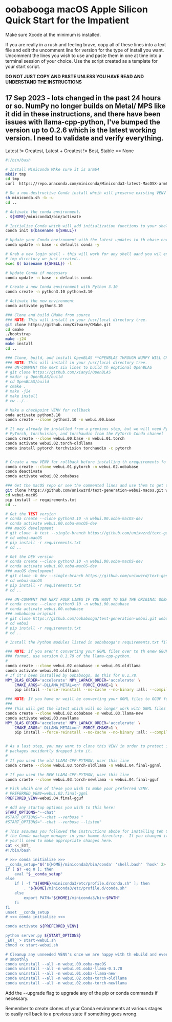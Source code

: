 # oobabooga macOS Apple Silicon Quick Start for the Impatient

Make sure Xcode at the minimum is installed.

If you are really in a rush and feeling brave, copy all of these lines into a text file and edit the uncomment line for version for the type of install you want. Uncomment the lines you wish to use and paste them in one at time into a terminal session of your choice. Use the script created as a template for your start script.

**DO NOT JUST COPY AND PASTE UNLESS YOU HAVE READ AND UNDERSTAND THE INSTRUCTIONS**

## 17 Sep 2023 - lots changed in the past 24 hours or so.  NumPy no longer builds on Metal/ MPS like it did in these instructions, and there have been issues with llama-cpp-python, I've bumped the version up to 0.2.6 which is the latest working version. I need to validate and verify everything.

Latest != Greatest, Latest + Greatest != Best, Stable == None

```bash
#!/bin/bash

# Install Miniconda MAke sure it is arm64
mkdir tmp
cd tmp
curl  https://repo.anaconda.com/miniconda/Miniconda3-latest-MacOSX-arm64.sh -o miniconda.sh

# Do a non-destructive Conda install whcih will preserve existing VENV's
sh miniconda.sh -b -u
cd ..

# Activate the conda environment.
. ${HOME}/miniconda3/bin/activate

# Initialize Conda which will add initialization functions to your shell's profile.
conda init $(basename ${SHELL})

# Update your Conda environment with the latest updates to th ebase environment
conda update -n base -c defaults conda -y

# Grab a new login shell - this will work for any shell aand you wil enter back in the
# tmp directory we just created..
exec $( basename ${SHELL}) -l

# Update Conda if necessary
conda update -n base -c defaults conda

# Create a new Conda environment with Python 3.10
conda create -n python3.10 python=3.10

# Activate the new environment
conda activate python3.10

### Clone and build CMake from source
### NOTE: This will install in your /usr/local directory tree.
git clone https://github.com/Kitware/CMake.git
cd cmake
./bootstrap
make -j24
make install
cd ..

### Clone, build, and install OpenBLAS **OPENBLAS THROUGH NUMPY WILL CHANGE SOON, NEW INFOiRMATION**
### NOTE: This will install in your /usr/local directory tree.
### UN-COMMENT the next six lines to build th eoptional OpenBLAS
# git clone https://github.com/xianyi/OpenBLAS
# mkdir -p OpenBLAS/build
# cd OpenBLAS/build
# cmake .
# make -j24
# make install
# cw ../..

# Make a checkpoint VENV for rollback
onda activate python3.10
conda create --clone python3.10 -n webui.00.base

# It may already be installed from a previous step, but we will need PyTorch re-installed.
# PyTorch, torchvision, and torchaudio from the PyTorch Conda channel
conda create --clone webui.00.base -n webui.01.torch
conda activate webui.02.torch-oldllama
conda install pytorch torchvision torchaudio -c pytorch


# Create a new VENV for rollback before installing th erequirements fo rthe webui.
conda create --clone webui.01.pytorch -n webui.02.oobabase
conda deactivate
conda activate webui.02.oobabase 

### Get the macOS repo or see the commented lines and use them to get the development or original.
git clone https://github.com/unixwzrd/text-generation-webui-macos.git webui-macOS
cd webui-macOS
pip install -r requirements.txt
cd ..

# Get the TEST version
# conda create --clone python3.10 -n webui.00.ooba-macOS-dev
# conda activate webui.00.ooba-macOS-dev
### macOS development
# git clone -b test --single-branch https://github.com/unixwzrd/text-generation-webui-macos.git webui-macOS-dev
# cd webui-macOS
# pip install -r requirements.txt
# cd ..

# Get the DEV version
# conda create --clone python3.10 -n webui.00.ooba-macOS-dev
# conda activate webui.00.ooba-macOS-dev
### macOS development
# git clone -b dev --single-branch https://github.com/unixwzrd/text-generation-webui-macos.git webui-macOS-dev
# cd webui-macOS
# pip install -r requirements.txt
# cd ..

### UN-COMMENT THE NEXT FOUR LINES IF YOU WANT TO USE THE ORIGINAL OOBABOOGA
# conda create --clone python3.10 -n webui.00.oobabase
# conda activate webui.00.oobabase
### oobabooga original
# git clone https://github.com/oobabooga/text-generation-webui.git webui
# cd webui
# pip install -r requirements.txt
# cd ..

# Install the Python modules listed in oobabooga's requirements.txt file

### NOTE: if you aren't converting your GGML files over to th enew GGUF
### format, use version 0.1.78 of the llama-cpp-python.
#
conda create --clone webui.02.oobabase -n webui.03.oldllama
conda activate webui.03.oldllama
# If it's been installed by oobaboogs, do this for 0.1.78.  
NPY_BLAS_ORDER='accelerate' NPY_LAPACK_ORDER='accelerate' \
    CMAKE_ARGS='-DLLAMA_METAL=on' FORCE_CMAKE=1 \
    pip install --force-reinstall --no-cache --no-binary :all: --compile llama-cpp-python==0.1.78

### NOTE: If you have or weill be converting your GGML files to GGUF format, use this.
###
### This will get the latest which will no longer work with GGML files until you convert them.
conda create --clone webui.02.oobabase -n webui.03.llama-new
conda activate webui.03.newllama
NPY_BLAS_ORDER='accelerate' NPY_LAPACK_ORDER='accelerate' \
    CMAKE_ARGS='-DLLAMA_METAL=on' FORCE_CMAKE=1 \
    pip install --force-reinstall --no-cache --no-binary :all: --compile llama-cpp-python==0.2.6


# As a last step, you may want to clone this VENV in order to protect it from having
# packages accidently dropped into it.
#
# If you used the old LLAMA-CPP-PYTHON, user this line
conda craete --clone webui.03.torch-oldllama -n webui.04.final-ggnml

# If you used the NEW LLAMA-CPP-PYTHON, user this line
conda craete --clone webui.03.torch-newllama -n webui.04.final-gguf

# Pick whcih one of these you wish to make your preferred VENV.
# PREFERRED_VENV=webui.03.final-ggml
PREFERRED_VENV=webui.04.final-gguf

# Add any startup options you wich to this here:
START_OPTIONS="--chat"
#START_OPTIONS="--chat --verbose "
#START_OPTIONS="--chat --verbose --listen"

# This assumes you followed the instructions abobe for installing teh Conda or upgrading
# the Conda oackage manager in your homme directory.  If you changed it to someting else,
# you'll need to make appropriate changes here.
cat <<_EOT_
#!/bin/bash

# >>> conda initialize >>>
__conda_setup="$('${HOME}/miniconda3/bin/conda' 'shell.bash' 'hook' 2> /dev/null)"
if [ $? -eq 0 ]; then
    eval "$__conda_setup"
else
    if [ -f "${HOME}/miniconda3/etc/profile.d/conda.sh" ]; then
        . "${HOME}/miniconda3/etc/profile.d/conda.sh"
    else
        export PATH="${HOME}/miniconda3/bin:$PATH"
    fi
fi
unset __conda_setup
# <<< conda initialize <<<

conda activate ${PREFERRED_VENV}

python server.py ${START_OPTIONS}
_EOT_ > start-webui.sh
chmod +x start-webui.sh

# Cleanup any unneeded VENV's once we are happy with th ebuild and everytihng is running
# smoothly
conda uninstall --all -n webui.00.ooba-macOS
conda uninstall --all -n webui.01.ooba-llama-0.1.78
conda uninstall --all -n webui.01.ooba-llama-new
conda uninstall --all -n webui.02.ooba-torch-oldllama
conda uninstall --all -n webui.02.ooba-torch-newllama
```

Add the --upgrade flag to upgrade any of the pip or conda commands if necessary.

Remember to create clones of your Conda environments at various stages to easily roll back to a previous state if something goes wrong.
